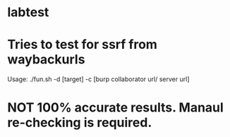 # labtest
# Tries to test for ssrf from waybackurls
Usage:
./fun.sh -d [target] -c [burp collaborator url/ server url]
# NOT 100% accurate results. Manaul re-checking is required.
